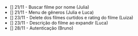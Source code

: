 - [] 21/11 - Buscar filme por nome (Julia)
- [] 21/11 - Menu de gêneros (Julia e Luca)
- [] 23/11 - Delete dos filmes curtidos e rating do filme (Luiza)
- [] 23/11 - Descrição do filme ao expandir (Luca)
- [] 28/11 - Autenticação (Bruno)
